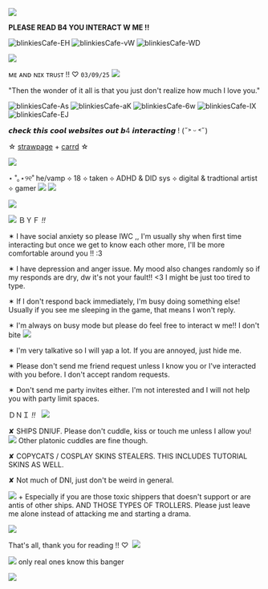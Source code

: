 ![](https://komarev.com/ghpvc/?username=ghostlyvamps&color=503d7a&style=plastic&label=PROFILE+VISITS) 

**PLEASE READ B4 YOU INTERACT W ME !!**

![blinkiesCafe-EH](https://github.com/user-attachments/assets/89ee19f1-02a8-43f6-86c2-c5c4b8a0e9a2) ![blinkiesCafe-vW](https://github.com/user-attachments/assets/f92e0a8a-3d98-4a95-b36e-40fcde0edab6) ![blinkiesCafe-WD](https://github.com/user-attachments/assets/15ddd7c3-998f-4d8c-aeef-02002be809e5)




![](https://i.pinimg.com/474x/5d/79/c4/5d79c4e6d76529088ef4f60389662d19.jpg) 

ᴍᴇ ᴀɴᴅ ɴɪx ᴛʀᴜꜱᴛ !! ♡ `03/09/25`  ![](https://files.catbox.moe/ne5cqk.gif)

"Then the wonder of it all is that you just don't realize how much I love you."

![blinkiesCafe-As](https://github.com/user-attachments/assets/3195a1e8-d421-4269-990c-a4511ab24d64) ![blinkiesCafe-aK](https://github.com/user-attachments/assets/866b3214-f1cd-4ddb-ba0f-0cfd458bf10b) ![blinkiesCafe-6w](https://github.com/user-attachments/assets/5430de15-d332-4ed2-b0e3-b8dd47246d42)  ![blinkiesCafe-IX](https://github.com/user-attachments/assets/41442e26-a233-4968-acc5-29070b7092ef) ![blinkiesCafe-EJ](https://github.com/user-attachments/assets/82cffd8a-fb57-4e60-98db-720f19199944)



𝙘𝙝𝙚𝙘𝙠 𝙩𝙝𝙞𝙨 𝙘𝙤𝙤𝙡 𝙬𝙚𝙗𝙨𝙞𝙩𝙚𝙨 𝙤𝙪𝙩 𝙗4 𝙞𝙣𝙩𝙚𝙧𝙖𝙘𝙩𝙞𝙣𝙜 ! (˶˃ ᵕ ˂˶)

☆ [strawpage](https://akirasite.straw.page) + [carrd](https://ghostlymarriott.carrd.co/) ☆

![](https://i.postimg.cc/Y2bCQr9y/IMG-9348.png)

 ⋆ ˚｡⋆୨୧˚  he/vamp ⟡ 18 ⟡ taken ⟡ ADHD & DID sys ⟡ digital & tradtional artist ⟡ gamer ![](https://64.media.tumblr.com/84c9cbf2884a3b5c49a783e87454fb7a/17390c1c19cc6c29-0d/s75x75_c1/2b42be8261f5c3a4b60415865da92c0821358539.gifv) ![](https://64.media.tumblr.com/679f246b254630e5ac936373b7b57768/17390c1c19cc6c29-08/s75x75_c1/91c8a7bada6868358ac33aa06b4e30a05d04830b.gifv)

 ![](https://64.media.tumblr.com/1204bfb3514fa61e361a3626e1a65c5d/e3aace7bf7ff2f7f-2b/s400x600/ffb42eec71d10b6dfdc684e468f9557ba6f82e4e.gifv)


![](https://64.media.tumblr.com/0a428e38dc13a4518758072ed0bc8f50/e094c2ed9a29eb4a-18/s100x200/6b806d221d014f9439005f59607ebd432e925ce7.gifv) ‎  ＢＹＦ *!!*

✶ I have social anxiety so please IWC ,, I'm usually shy when first time interacting but once we get to know each other more, I'll be more comfortable around you !! :3 

✶ I have depression and anger issue. My mood also changes randomly so if my responds are dry, dw it's not your fault!! <3 I might be just too tired to type.

 ✶ If I don't respond back immediately, I'm busy doing something else! Usually if you see me sleeping in the game, that means I won't reply.

 ✶ I'm always on busy mode but please do feel free to interact w me!! I don't bite ![](https://i.imgur.com/l3MStv2.gif)

 ✶ I'm very talkative so I will yap a lot. If you are annoyed, just hide me. 

 ✶ Please don't send me friend request unless I know you or I've interacted with you before. I don't accept random requests.

 ✶ Don't send me party invites either. I'm not interested and I will not help you with party limit spaces. 


ＤＮＩ *!!* ‎ ‎  ![](https://64.media.tumblr.com/b993f8779927fa69a3cf32b4d8933769/e094c2ed9a29eb4a-57/s100x200/5b06e65cb8f730e1e1c5b6650f878898a8062f33.gifv) 

✘ SHIPS DNIUF. Please don't cuddle, kiss or touch me unless I allow you! ![](https://files.catbox.moe/djzu8m.gif) Other platonic cuddles are fine though. 

✘ COPYCATS / COSPLAY SKINS STEALERS. THIS INCLUDES TUTORIAL SKINS AS WELL. 

✘ Not much of DNI, just don't be weird in general.

![](https://media.tenor.com/mfoUH0D5xhUAAAAm/musedash-live2d.webp) + Especially if you are those toxic shippers that doesn't support or are antis of other ships. AND THOSE TYPES OF TROLLERS. Please just leave me alone instead of attacking me and starting a drama.

![](https://64.media.tumblr.com/4f548d1e31010d0d41a90dff81b9492c/68cc353ae6bf65db-e4/s250x400/c8fa596659b2d840e63d08cc4e653343b16628e0.gifv) 

That's all, thank you for reading !! ♡ ︎ ![](https://i.imgur.com/pubZLJw.gif)

![](https://files.catbox.moe/sxpn4n.gif) only real ones know this banger

![](https://i.postimg.cc/7YJrbwTz/IMG-9349.png)

